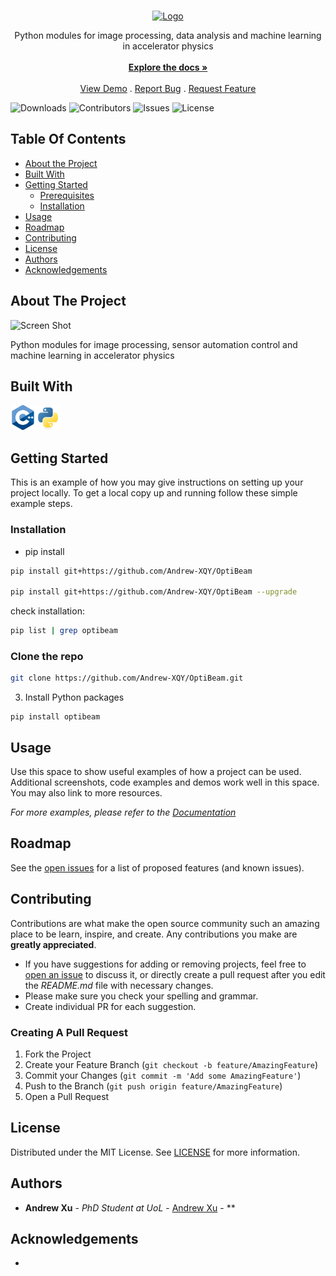 <br/>
<p align="center">
  <a href="https://github.com/Andrew-XQY/OptiBeam">
    <img src="https://github.com/Andrew-XQY/OptiBeam/assets/26278255/59e6e340-e3c1-4b4b-8762-5f73c1ca44bd" alt="Logo" width="128" height="128">
  </a>

  <!-- <h3 align="center">OptiBeam -->
</h3>

  <p align="center">
    Python modules for image processing, data analysis and machine learning in accelerator physics
    <br/>
    <br/>
    <a href="https://github.com/Andrew-XQY/OptiBeam"><strong>Explore the docs »</strong></a>
    <br/>
    <br/>
    <a href="https://github.com/Andrew-XQY/OptiBeam">View Demo</a>
    .
    <a href="https://github.com/Andrew-XQY/OptiBeam/issues">Report Bug</a>
    .
    <a href="https://github.com/Andrew-XQY/OptiBeam/issues">Request Feature</a>
  </p>
</p>

![Downloads](https://img.shields.io/github/downloads/Andrew-XQY/OptiBeam/total) ![Contributors](https://img.shields.io/github/contributors/Andrew-XQY/OptiBeam?color=dark-green) ![Issues](https://img.shields.io/github/issues/Andrew-XQY/OptiBeam) ![License](https://img.shields.io/github/license/Andrew-XQY/OptiBeam) 

## Table Of Contents

* [About the Project](#about-the-project)
* [Built With](#built-with)
* [Getting Started](#getting-started)
  * [Prerequisites](#prerequisites)
  * [Installation](#installation)
* [Usage](#usage)
* [Roadmap](#roadmap)
* [Contributing](#contributing)
* [License](#license)
* [Authors](#authors)
* [Acknowledgements](#acknowledgements)

## About The Project

![Screen Shot](images/screenshot.png)

Python modules for image processing, sensor automation control and machine learning in accelerator physics

## Built With

<a href="https://docs.microsoft.com/en-us/cpp/standard-library/cpp-standard-library-reference?view=msvc-160"><img src="https://raw.githubusercontent.com/devicons/devicon/master/icons/cplusplus/cplusplus-original.svg" height="40px" width="40px" /></a><a href="https://www.python.org/"><img src="https://raw.githubusercontent.com/devicons/devicon/master/icons/python/python-original.svg" height="40px" width="40px" /></a>

## Getting Started

This is an example of how you may give instructions on setting up your project locally.
To get a local copy up and running follow these simple example steps.

### Installation

* pip install

```sh
pip install git+https://github.com/Andrew-XQY/OptiBeam

pip install git+https://github.com/Andrew-XQY/OptiBeam --upgrade
```

check installation:

```sh
pip list | grep optibeam
```


### Clone the repo

```sh
git clone https://github.com/Andrew-XQY/OptiBeam.git
```

3. Install Python packages

```pip
pip install optibeam
```


## Usage

Use this space to show useful examples of how a project can be used. Additional screenshots, code examples and demos work well in this space. You may also link to more resources.

_For more examples, please refer to the [Documentation](https://example.com)_

## Roadmap

See the [open issues](https://github.com/Andrew-XQY/OptiBeam/issues) for a list of proposed features (and known issues).

## Contributing

Contributions are what make the open source community such an amazing place to be learn, inspire, and create. Any contributions you make are **greatly appreciated**.
* If you have suggestions for adding or removing projects, feel free to [open an issue](https://github.com/Andrew-XQY/OptiBeam/issues/new) to discuss it, or directly create a pull request after you edit the *README.md* file with necessary changes.
* Please make sure you check your spelling and grammar.
* Create individual PR for each suggestion.

### Creating A Pull Request

1. Fork the Project
2. Create your Feature Branch (`git checkout -b feature/AmazingFeature`)
3. Commit your Changes (`git commit -m 'Add some AmazingFeature'`)
4. Push to the Branch (`git push origin feature/AmazingFeature`)
5. Open a Pull Request

## License

Distributed under the MIT License. See [LICENSE](https://github.com/Andrew-XQY/OptiBeam/blob/main/LICENSE.md) for more information.

## Authors

* **Andrew Xu** - *PhD Student at UoL* - [Andrew Xu](https://www.linkedin.com/in/qiyuan-xu-129b9196/) - **

## Acknowledgements

* []()
